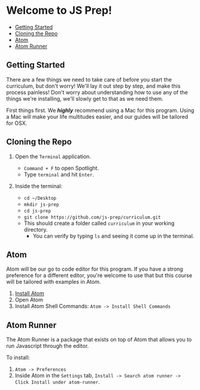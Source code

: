 # Welcome to JS Prep!

- [Getting Started](#getting-started)
- [Cloning the Repo](#cloning-the-repo)
- [Atom](#atom)
- [Atom Runner](#atom-runner)

## Getting Started

There are a few things we need to take care of before you start the curriculum, but don't worry! We'll lay it out step by step, and make this process painless! Don't worry about understanding how to use any of the things we're installing, we'll slowly get to that as we need them.

First things first. We ***highly*** recommend using a Mac for this program. Using a Mac will make your life multitudes easier, and our guides will be tailored for OSX.

## Cloning the Repo

1. Open the `Terminal` application.
    - `Command + F` to open Spotlight.
    - Type `terminal` and hit `Enter`.

2. Inside the terminal:
    - `cd ~/Desktop`
    - `mkdir js-prep`
    - `cd js-prep`
    - `git clone https://github.com/js-prep/curriculum.git`
    - This should create a folder called `curriculum` in your working directory.
        - You can verify by typing `ls` and seeing it come up in the terminal.

## Atom

Atom will be our go to code editor for this program. If you have a strong preference for a different editor, you're welcome to use that but this course will be tailored with examples in Atom.

1. [Install Atom](https://atom.io/)
2. Open Atom
3. Install Atom Shell Commands: `Atom -> Install Shell Commands`

## Atom Runner

The Atom Runner is a package that exists on top of Atom that allows you to run Javascript through the editor.

To install:

1. `Atom -> Preferences`
2. Inside Atom in the `Settings` tab, `Install -> Search atom runner -> Click Install under atom-runner`.
